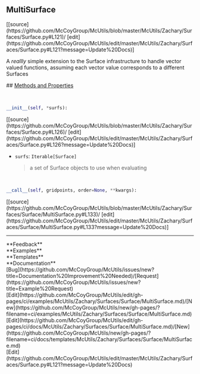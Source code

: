 ## <a id="McUtils.Zachary.Surfaces.Surface.MultiSurface">MultiSurface</a> 

<div class="docs-source-link" markdown="1">
[[source](https://github.com/McCoyGroup/McUtils/blob/master/McUtils/Zachary/Surfaces/Surface.py#L121)/
[edit](https://github.com/McCoyGroup/McUtils/edit/master/McUtils/Zachary/Surfaces/Surface.py#L121?message=Update%20Docs)]
</div>

A _reallly_ simple extension to the Surface infrastructure to handle vector valued functions,
assuming each vector value corresponds to a different Surfaces







<div class="collapsible-section">
 <div class="collapsible-section collapsible-section-header" markdown="1">
## <a class="collapse-link" data-toggle="collapse" href="#methods" markdown="1"> Methods and Properties</a> <a class="float-right" data-toggle="collapse" href="#methods"><i class="fa fa-chevron-down"></i></a>
 </div>
 <div class="collapsible-section collapsible-section-body collapse show" id="methods" markdown="1">
 
<a id="McUtils.Zachary.Surfaces.Surface.MultiSurface.__init__" class="docs-object-method">&nbsp;</a> 
```python
__init__(self, *surfs): 
```
<div class="docs-source-link" markdown="1">
[[source](https://github.com/McCoyGroup/McUtils/blob/master/McUtils/Zachary/Surfaces/Surface.py#L126)/
[edit](https://github.com/McCoyGroup/McUtils/edit/master/McUtils/Zachary/Surfaces/Surface.py#L126?message=Update%20Docs)]
</div>

  - `surfs`: `Iterable[Surface]`
    > a set of Surface objects to use when evaluating


<a id="McUtils.Zachary.Surfaces.Surface.MultiSurface.__call__" class="docs-object-method">&nbsp;</a> 
```python
__call__(self, gridpoints, order=None, **kwargs): 
```
<div class="docs-source-link" markdown="1">
[[source](https://github.com/McCoyGroup/McUtils/blob/master/McUtils/Zachary/Surfaces/Surface/MultiSurface.py#L133)/
[edit](https://github.com/McCoyGroup/McUtils/edit/master/McUtils/Zachary/Surfaces/Surface/MultiSurface.py#L133?message=Update%20Docs)]
</div>
 </div>
</div>












---


<div markdown="1" class="text-secondary">
<div class="container">
  <div class="row">
   <div class="col" markdown="1">
**Feedback**   
</div>
   <div class="col" markdown="1">
**Examples**   
</div>
   <div class="col" markdown="1">
**Templates**   
</div>
   <div class="col" markdown="1">
**Documentation**   
</div>
   <div class="col" markdown="1">
   
</div>
   <div class="col" markdown="1">
   
</div>
   <div class="col" markdown="1">
   
</div>
</div>
  <div class="row">
   <div class="col" markdown="1">
[Bug](https://github.com/McCoyGroup/McUtils/issues/new?title=Documentation%20Improvement%20Needed)/[Request](https://github.com/McCoyGroup/McUtils/issues/new?title=Example%20Request)   
</div>
   <div class="col" markdown="1">
[Edit](https://github.com/McCoyGroup/McUtils/edit/gh-pages/ci/examples/McUtils/Zachary/Surfaces/Surface/MultiSurface.md)/[New](https://github.com/McCoyGroup/McUtils/new/gh-pages/?filename=ci/examples/McUtils/Zachary/Surfaces/Surface/MultiSurface.md)   
</div>
   <div class="col" markdown="1">
[Edit](https://github.com/McCoyGroup/McUtils/edit/gh-pages/ci/docs/McUtils/Zachary/Surfaces/Surface/MultiSurface.md)/[New](https://github.com/McCoyGroup/McUtils/new/gh-pages/?filename=ci/docs/templates/McUtils/Zachary/Surfaces/Surface/MultiSurface.md)   
</div>
   <div class="col" markdown="1">
[Edit](https://github.com/McCoyGroup/McUtils/edit/master/McUtils/Zachary/Surfaces/Surface.py#L121?message=Update%20Docs)   
</div>
   <div class="col" markdown="1">
   
</div>
   <div class="col" markdown="1">
   
</div>
   <div class="col" markdown="1">
   
</div>
</div>
</div>
</div>